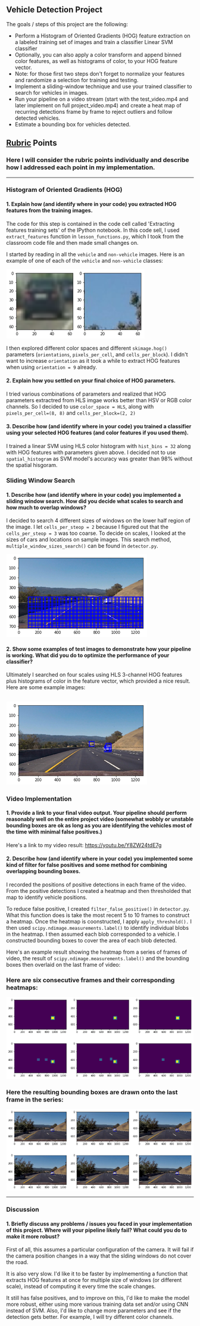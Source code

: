


**Vehicle Detection Project**
--------------------------------------

The goals / steps of this project are the following:

* Perform a Histogram of Oriented Gradients (HOG) feature extraction on a labeled training set of images and train a classifier Linear SVM classifier
* Optionally, you can also apply a color transform and append binned color features, as well as histograms of color, to your HOG feature vector. 
* Note: for those first two steps don't forget to normalize your features and randomize a selection for training and testing.
* Implement a sliding-window technique and use your trained classifier to search for vehicles in images.
* Run your pipeline on a video stream (start with the test_video.mp4 and later implement on full project_video.mp4) and create a heat map of recurring detections frame by frame to reject outliers and follow detected vehicles.
* Estimate a bounding box for vehicles detected.

[//]: # (Image References)
[image1]: ./output_images/car_not_car.png
[image2]: ./output_images/HOG_example.jpg
[image3]: ./output_images/sliding_windows.jpg
[image4]: ./output_images/sliding_window.jpg
[image5]: ./output_images/bboxes_and_heat.png
[image6]: ./output_images/labels_map.png
[image7]: ./output_images/output_bboxes.png

## [Rubric](https://review.udacity.com/#!/rubrics/513/view) Points
### Here I will consider the rubric points individually and describe how I addressed each point in my implementation.  

---

### Histogram of Oriented Gradients (HOG)

#### 1. Explain how (and identify where in your code) you extracted HOG features from the training images.

The code for this step is contained in the code cell called 'Extracting features training sets' of the IPython notebook.  In this code sell, I used `extract_features` function in `lesson_functions.py`, which I took from the classroom code file and then made small changes on.

I started by reading in all the `vehicle` and `non-vehicle` images.  Here is an example of one of each of the `vehicle` and `non-vehicle` classes:

![alt text][image1]

I then explored different color spaces and different `skimage.hog()` parameters (`orientations`, `pixels_per_cell`, and `cells_per_block`).  I didn't want to increase `orientation` as it took a while to extract HOG features when using `orientation = 9` already.


#### 2. Explain how you settled on your final choice of HOG parameters.

I tried various combinations of parameters and realized that HOG parameters extractred from HLS imgae works better than HSV or RGB color channels. So I decided to use `color_space = HLS`, along with `pixels_per_cell=(8, 8)` and `cells_per_block=(2, 2)`

#### 3. Describe how (and identify where in your code) you trained a classifier using your selected HOG features (and color features if you used them).

I trained a linear SVM using HLS color histogram with `hist_bins = 32` along with HOG features with parameters given above. I decided not to use `spatial_histogram` as SVM model's accuracy was greater than 98% without the spatial hisgoram.

### Sliding Window Search

#### 1. Describe how (and identify where in your code) you implemented a sliding window search.  How did you decide what scales to search and how much to overlap windows?

I decided to search 4 different sizes of windows on the lower half region of the image. I let `cells_per_steop = 2` because I figured out that the `cells_per_steop = 3`  was too coarse. To decide on scales, I looked at the sizes of cars and locations on sample images. This search method, `multiple_window_sizes_search()` can be found in `detector.py`.

![alt text][image3]

#### 2. Show some examples of test images to demonstrate how your pipeline is working.  What did you do to optimize the performance of your classifier?

Ultimately I searched on four scales using HLS 3-channel HOG features plus histograms of color in the feature vector, which provided a nice result.  Here are some example images:

![alt text][image4]
---

### Video Implementation

#### 1. Provide a link to your final video output.  Your pipeline should perform reasonably well on the entire project video (somewhat wobbly or unstable bounding boxes are ok as long as you are identifying the vehicles most of the time with minimal false positives.)
Here's a link to my video result: https://youtu.be/Y8ZW24tdE7g


#### 2. Describe how (and identify where in your code) you implemented some kind of filter for false positives and some method for combining overlapping bounding boxes.


I recorded the positions of positive detections in each frame of the video.  From the positive detections I created a heatmap and then thresholded that map to identify vehicle positions. 

To reduce false positive, I created `filter_false_positive()` in `detector.py`. What this function does is take the most recent 5 to 10 frames to construct a heatmap. Once the heatmap is coonstructed, I apply `apply_threshold().`
I then used `scipy.ndimage.measurements.label()` to identify individual blobs in the heatmap.  I then assumed each blob corresponded to a vehicle.  I constructed bounding boxes to cover the area of each blob detected.  

Here's an example result showing the heatmap from a series of frames of video, the result of `scipy.ndimage.measurements.label()` and the bounding boxes then overlaid on the last frame of video:

### Here are six consecutive frames and their corresponding heatmaps:
![alt text][image5]


### Here the resulting bounding boxes are drawn onto the last frame in the series:
![alt text][image7]



---

### Discussion

#### 1. Briefly discuss any problems / issues you faced in your implementation of this project.  Where will your pipeline likely fail?  What could you do to make it more robust?

First of all, this assumes a particular configuration of the camera. It will fail if the camera position changes in a way that the slding windows do not cover the road.

It is also very slow. I'd like it to be faster by implmementing a function that extracts HOG features at once for multiple size of windows (or different scale), instead of computing it every time the scale changes.

It still has false positives, and to improve on this, I'd like to make the model more robust, either using more various training data set and/or using CNN instead of SVM. Also, I'd like to change more parameters and see if the detection gets better. For example, I will try different color channels.
